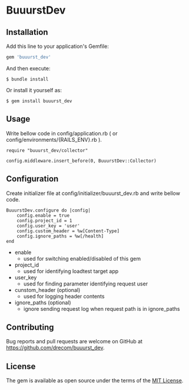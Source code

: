 # BuuurstDev

## Installation

Add this line to your application's Gemfile:

```ruby
gem 'buuurst_dev'
```

And then execute:

    $ bundle install

Or install it yourself as:

    $ gem install buuurst_dev

## Usage
Write bellow code in config/application.rb ( or config/environments/{RAILS_ENV}.rb ).

    require "buuurst_dev/collector"

    config.middleware.insert_before(0, BuuurstDev::Collector)
## Configuration
Create initializer file at config/initializer/buuurst_dev.rb and write bellow code.

    BuuurstDev.configure do |config|
        config.enable = true
        config.project_id = 1
        config.user_key = 'user'
        config.custom_header = %w[Content-Type]
        config.ignore_paths = %w[/health]
    end

- enable
    - used for switching enabled/disabled of this gem
- project_id
    - used for identifying loadtest target app
- user_key
    - used for finding parameter identifying request user
- cunstom_header (optional)
    - used for logging header contents
- ignore_paths (optional)
    - ignore sending request log when request path is in ignore_paths 


## Contributing

Bug reports and pull requests are welcome on GitHub at https://github.com/drecom/buuurst_dev.

## License

The gem is available as open source under the terms of the [MIT License](https://opensource.org/licenses/MIT).
